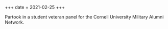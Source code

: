 +++
date = 2021-02-25
+++

Partook in a student veteran panel for the Cornell University Military Alumni Network.
